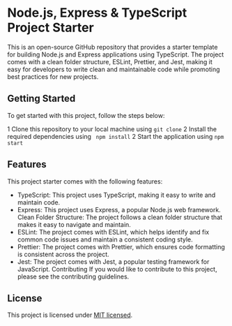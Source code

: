 # Node.js, Express & TypeScript Project Starter


This is an open-source GitHub repository that provides a starter template for building Node.js and Express applications using TypeScript. The project comes with a clean folder structure, ESLint, Prettier, and Jest, making it easy for developers to write clean and maintainable code while promoting best practices for new projects.

## Getting Started
To get started with this project, follow the steps below:

1 Clone this repository to your local machine using ```git clone```
2 Install the required dependencies using ``` npm install```
2 Start the application using ```npm start```

## Features
This project starter comes with the following features:

- TypeScript: This project uses TypeScript, making it easy to write and maintain code.
- Express: This project uses Express, a popular Node.js web framework.
Clean Folder Structure: The project follows a clean folder structure that makes it easy to navigate and maintain.
- ESLint: The project comes with ESLint, which helps identify and fix common code issues and maintain a consistent coding style.
- Prettier: The project comes with Prettier, which ensures code formatting is consistent across the project.
- Jest: The project comes with Jest, a popular testing framework for JavaScript.
Contributing
If you would like to contribute to this project, please see the contributing guidelines.

## License
This project is licensed under [MIT licensed](LICENSE).

